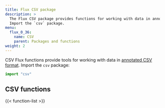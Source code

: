```yaml
---
title: Flux CSV package
description: >
  The Flux CSV package provides functions for working with data in annotated CSV format.
  Import the `csv` package.
menu:
  flux_0_36:
    name: CSV
    parent: Packages and functions
weight: 2
---
```


CSV Flux functions provide tools for working with data in [annotated CSV format](https://github.com/influxdata/flux/blob/master/docs/SPEC.md#csv).
Import the `csv` package:

```js
import "csv"
```

## CSV functions
{{< function-list >}}
